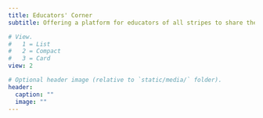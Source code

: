 ```yaml
---
title: Educators' Corner
subtitle: Offering a platform for educators of all stripes to share their stories, experiences, successes and hardships in teaching and mentoring, as well as for sharing educational practices and initiatives that are of interest to the O&R community.

# View.
#   1 = List
#   2 = Compact
#   3 = Card
view: 2

# Optional header image (relative to `static/media/` folder).
header:
  caption: ""
  image: ""
---
```


<br>

